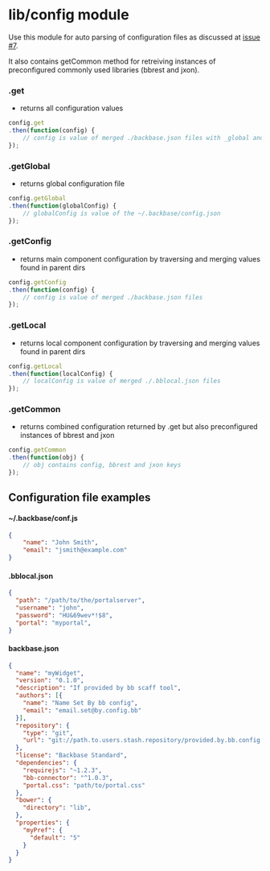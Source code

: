lib/config module
===================

Use this module for auto parsing of configuration files as discussed at [issue #7](https://github.com/Backbase/bb-cli/issues/7).

It also contains getCommon method for retreiving instances of preconfigured commonly used libraries (bbrest and jxon).

### .get
- returns all configuration values
``` js
config.get
.then(function(config) {
    // config is value of merged ./backbase.json files with _global and _local keys that store other 2 configs
});
```
### .getGlobal
- returns global configuration file
``` js
config.getGlobal
.then(function(globalConfig) {
    // globalConfig is value of the ~/.backbase/config.json
});
```
### .getConfig
- returns main component configuration by traversing and merging values found in parent dirs
``` js
config.getConfig
.then(function(config) {
    // config is value of merged ./backbase.json files
});
```
### .getLocal
- returns local component configuration by traversing and merging values found in parent dirs
``` js
config.getLocal
.then(function(localConfig) {
    // localConfig is value of merged ./.bblocal.json files
});
```
### .getCommon
- returns combined configuration returned by .get but also preconfigured instances of bbrest and jxon
``` js
config.getCommon
.then(function(obj) {
    // obj contains config, bbrest and jxon keys
});
```

## Configuration file examples

#### ~/.backbase/conf.js
``` json
{
    "name": "John Smith",
    "email": "jsmith@example.com"
}
```

#### .bblocal.json
``` json
{
  "path": "/path/to/the/portalserver",
  "username": "john",
  "password": "HU&69wev*!$8",
  "portal": "myportal",
}
```

#### backbase.json
``` json
{
  "name": "myWidget",
  "version": "0.1.0",
  "description": "If provided by bb scaff tool",
  "authors": [{
    "name": "Name Set By bb config",
    "email": "email.set@by.config.bb"
  }],
  "repository": {
    "type": "git",
    "url": "git://path.to.users.stash.repository/provided.by.bb.config.git"
  },
  "license": "Backbase Standard",
  "dependencies": {
    "requirejs": "~1.2.3",
    "bb-connector": "^1.0.3",
    "portal.css": "path/to/portal.css"
  },
  "bower": {
    "directory": "lib",
  },
  "properties": {
    "myPref": {
      "default": "5"
    }
  }
}
```

